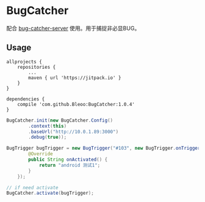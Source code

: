 # BugCatcher
配合 [bug-catcher-server](https://github.com/Bleoo/bug-catcher-server) 使用。用于捕捉非必显BUG。

## Usage

```
allprojects {
    repositories {
        ...
        maven { url 'https://jitpack.io' }
    }
}

dependencies {
    compile 'com.github.Bleoo:BugCatcher:1.0.4'
}
```


```java
BugCatcher.init(new BugCatcher.Config()
        .context(this)
        .baseUrl("http://10.0.1.89:3000")
        .debug(true));

BugTrigger bugTrigger = new BugTrigger("#103", new BugTrigger.onTriggerListener() {
        @Override
        public String onActivated() {
            return "android 测试1";
        }
    });

// if need activate
BugCatcher.activate(bugTrigger);
```